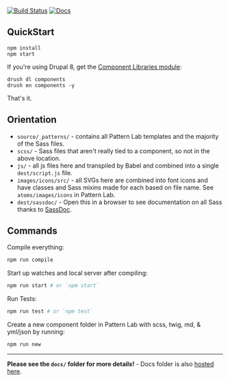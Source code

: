 [![Build Status](https://travis-ci.org/phase2/pattern-lab-starter.svg?branch=master)](https://travis-ci.org/phase2/pattern-lab-starter) [![Docs](https://readthedocs.org/projects/pattern-lab-starter/badge/?version=master)](http://pattern-lab-starter.readthedocs.io/en/master/?badge=master)

## QuickStart

    npm install
    npm start

If you're using Drupal 8, get the [Component Libraries module](https://www.drupal.org/project/components):

    drush dl components
    drush en components -y

That's it.

## Orientation

- `source/_patterns/` - contains all Pattern Lab templates and the majority of the Sass files.
- `scss/` - Sass files that aren't really tied to a component, so not in the above location.
- `js/` - all js files here and transpiled by Babel and combined into a single `dest/script.js` file.
- `images/icons/src/` - all SVGs here are combined into font icons and have classes and Sass mixins made for each based on file name. See `atoms/images/icons` in Pattern Lab.
- `dest/sassdoc/` - Open this in a browser to see documentation on all Sass thanks to [SassDoc](http://sassdoc.com).

## Commands

Compile everything:

```bash
npm run compile
```

Start up watches and local server after compiling:

```bash
npm run start # or `npm start`
```

Run Tests:

```bash
npm run test # or `npm test`
```

Create a new component folder in Pattern Lab with scss, twig, md, & yml/json by running:

```bash
npm run new
```

---

**Please see the `docs/` folder for more details!** - Docs folder is also [hosted here](http://pattern-lab-starter.readthedocs.io/en/master).
